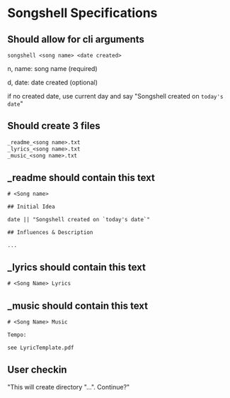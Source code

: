 # Songshell Specifications

## Should allow for cli arguments

`songshell <song name> <date created>`

n, name: song name (required)

d, date: date created (optional)

if no created date, use current day and say "Songshell created on `today's date`"

## Should create 3 files

```txt
_readme_<song name>.txt
_lyrics_<song name>.txt
_music_<song name>.txt
```

## _readme should contain this text

```txt
# <Song name>

## Initial Idea

date || "Songshell created on `today's date`"

## Influences & Description

...
```

## _lyrics should contain this text

```txt
# <Song Name> Lyrics
```

## _music should contain this text

```txt
# <Song Name> Music

Tempo:

see LyricTemplate.pdf
```

## User checkin

"This will create directory "...". Continue?"
